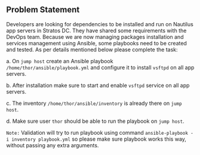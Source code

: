 
## Problem Statement
Developers are looking for dependencies to be installed and run on Nautilus app servers in Stratos DC. They have shared some requirements with the DevOps team. Because we are now managing packages installation and services management using Ansible, some playbooks need to be created and tested. As per details mentioned below please complete the task:



a. On `jump host` create an Ansible playbook `/home/thor/ansible/playbook.yml` and configure it to install `vsftpd` on all app servers.


b. After installation make sure to start and enable `vsftpd` service on all app servers.


c. The inventory `/home/thor/ansible/inventory` is already there on `jump host`.


d. Make sure user `thor` should be able to run the playbook on `jump host`.


`Note:` Validation will try to run playbook using command `ansible-playbook -i inventory playbook.yml` so please make sure playbook works this way, without passing any extra arguments.